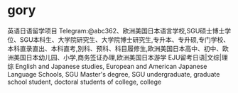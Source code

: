 # gory
英语日语留学项目 Telegram:@abc362、欧洲美国日本语言学校,SGU硕士博士学位、SGU本科生、大学院研究生、大学院博士研究生,专升本、专升硕,专门学校、本科直录直出、本科直考,別科、预科、科目履修生,欧洲美国日本高中、初中、欧洲美国日本幼儿园、小学,商务签证办理,欧洲美国日本游学 EJU留考日语|文综|理综 English and Japanese studies, European and American Japanese Language Schools, SGU Master's degree, SGU undergraduate, graduate school student, doctoral students of college, college
